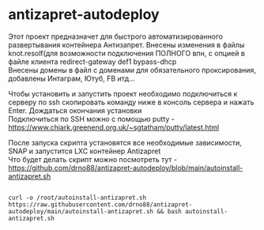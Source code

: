 # antizapret-autodeploy
Этот проект предназначет для быстрого автоматизированного развертывания контейнера Антизапрет.
Внесены изменения в файлы knot.resolf(для возможности подключения ПОЛНОГО впн, с опцией в файле клиента redirect-gateway def1 bypass-dhcp  
Внесены домены в файл с доменами для обязательного проксирования, добавлены Интаграм, Ютуб, FB итд...  

Чтобы установить и запустить проект необходимо
подключиться к серверу по ssh
скопировать команду ниже в консоль сервера и нажать Enter. Дождаться окончания установки  
Подключиться по SSH можно с помощью putty - https://www.chiark.greenend.org.uk/~sgtatham/putty/latest.html

После запуска скрипта установятся все необходимые зависимости, SNAP и запустится LXC контейнер Antizapret  
Что будет делать скрипт можно посмотреть тут - 
https://github.com/drno88/antizapret-autodeploy/blob/main/autoinstall-antizapret.sh

<pre>
<code>
curl -o /root/autoinstall-antizapret.sh https://raw.githubusercontent.com/drno88/antizapret-autodeploy/main/autoinstall-antizapret.sh && bash autoinstall-antizapret.sh
</code>
</pre>

